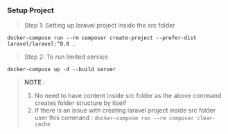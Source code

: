 ### Setup Project

> Step 1: Setting up laravel project inside the src folder
```
docker-compose run --rm composer create-project --prefer-dist laravel/laravel:^8.0 .
```

> Step 2: To run limited service
```
docker-compose up -d --build server
```
> __NOTE__ : 
> 1. No need to have content inside src folder as the above command creates folder structure by itself
> 2. If there is an issue with creating laravel project inside src folder user this command : ```docker-compose run --rm composer clear-cache ```


